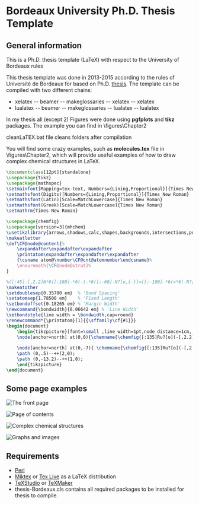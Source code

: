 # Bordeaux University Ph.D. Thesis Template
## General information
This is a Ph.D. thesis template (LaTeX) with respect to the University of Bordeaux rules

This thesis template was done in 2013-2015 according to the rules of Université de Bordeaux for based on Ph.D. [thesis](https://theses.hal.science/tel-01241762). The template can be compiled with two different chains:
 - xelatex -- beamer -- makeglossaries -- xelatex -- xelatex
 - lualatex -- beamer -- makeglossaries -- lualatex -- lualatex

In my thesis all (except 2) Figures were done using **pgfplots** and **tikz** packages. The example you can find in \figures\Chapter2

cleanLaTEX.bat file cleans folders after compilation

You will find some crazy examples, such as **molecules.tex** file in \figures\Chapter2, which will provide useful examples of how to draw complex chemical structures in LaTeX.

```latex
\documentclass[12pt]{standalone}
\usepackage{tikz}
\usepackage{mathspec}
\setmainfont[Mapping=tex-text, Numbers={Lining,Proportional}]{Times New Roman} 
\setmathsfont(Digits)[Numbers={Lining,Proportional}]{Times New Roman}
\setmathsfont(Latin)[Scale=MatchLowercase]{Times New Roman}
\setmathsfont(Greek)[Scale=MatchLowercase]{Times New Roman}
\setmathrm{Times New Roman}

\usepackage{chemfig}
\usepackage[version=3]{mhchem}
\usetikzlibrary{arrows,shadows,calc,shapes,backgrounds,intersections,positioning} 
\makeatletter
\def\CF@node@content{%
	\expandafter\expandafter\expandafter
	\printatom\expandafter\expandafter\expandafter
	{\csname atom@\number\CF@cnt@atomnumber\endcsname}%
	\ensuremath{\CF@node@strut}%
}

%([:45]-[,2.2]N*6([:100]-*6(-(-*6([:-60]-N?[o,{-}]=([:-100]-*6(=*6(-N?[o,{-}]=-=-)-=-[,,,,line width=3pt]=(-[::180,,,,line width=3pt])-[,,,,line width=3pt]-))-=(-*6(=-=(-*6(-*6(-=-=-)=-=*6(-=-=-)-=))-=-))-=))=-@{tr}=-=)--=(-[::180,,,,line width=3pt])-[,,,,line width=3pt]-(-[::180,,,,line width=3pt])))}}
\makeatother
\setdoublesep{0.35700 em}  % 'Bond Spacing'
\setatomsep{1.78500 em}    % 'Fixed Length'
\setbondoffset{0.18265 em} % 'Margin Width'
\newcommand{\bondwidth}{0.06642 em} % 'Line Width'
\setbondstyle{line width = \bondwidth,cap=round}
\renewcommand*{\printatom}[1]{{\sffamily\cf{#1}}}
\begin{document}
	\begin{tikzpicture}[font=\small ,line width=1pt,node distance=1cm, inner sep=-0.05cm]
	\node[anchor=north] at(0,0){\chemname{\chemfig{[:135]Ru?[o](-[,2.2]N*6([:80]=-=-*6(=-[,,,,line width=3pt]=(-[::180,,,,line width=3pt])-[,,,,line width=3pt](-*6([:-120]-=(-*6(-=-=-=-))-=([:-80]-*6(=-=-*6(-=(-[::180,,,,line width=3pt])-[,,,,line width=3pt]=N?[o,{-}](-[::180,,,,line width=3pt])-)=-))-N?[o,{-}]=))=)--))([:-45]-[,2.2]N_3*6([:-100]=-=-*6(=-[,,,,line width=3pt]=(-[::180,,,,line width=3pt])-[,,,,line width=3pt](-*6([:60]-=*6(-*6(=-=-=-))-=([:100]-*6(=-@{tr}=-*6(-=(-[::180,,,,line width=3pt])-[,,,,line width=3pt]=N_1?[o,{-}](-[::180,,,,line width=3pt])-)=-))-N_2?[o,{-}]=))=)--))}}{\large \textbf{1}}	\chemmove{\draw[very thick,inner sep=0pt](tr)++(.5cm,-.1cm)--++(0,2em)node[anchor=north west,yshift=-4mm]{$\sf \left(PF_{6}\right)_2$}--++(-2em,0);}};
	
	\node[anchor=north] at(0,-7){ \chemname{\chemfig{[:135]Ru?[o](-[,2.2]N*6([:80]=-=-*6(=-[,,,,line width=3pt]=(-[::180,,,,line width=3pt])-[,,,,line width=3pt](-*6([:-120]-=(-*6(-=-(-*6(=*6(-=-=-)-=-*6(-=-=-)=-))=-=-))-=([:-80]-*6(=-=-*6(-=(-[::180,,,,line width=3pt])-[,,,,line width=3pt]=N?[o,{-}](-[::180,,,,line width=3pt])-)=-))-N?[o,{-}]=))=)--))([:-45]-[,2.2]N_3*6([:-100]=-=-*6(=-[,,,,line width=3pt]=(-[::180,,,,line width=3pt])-[,,,,line width=3pt](-*6([:60]-=*6(-*6(=-=(-*6(-*6(-=-=-)=-=*6(-=-=-)-=))-=-))-=([:100]-*6(=-@{tr}=-*6(-=(-[::180,,,,line width=3pt])-[,,,,line width=3pt]=N_1?[o,{-}](-[::180,,,,line width=3pt])-)=-))-N_2?[o,{-}]=))=)--))}}{\large \textbf{2}}\chemmove{\draw[very thick,inner sep=0pt](tr)++(.5cm,-.1cm)--++(0,2em)node[anchor=north west,yshift=-4mm]{$\sf \left(PF_{6}\right)_2$}--++(-2em,0);}};
	\path (0,.5)--++(2,0);
	\path (0,-13.2)--++(1,0);
	\end{tikzpicture}
\end{document}
```

## Some page examples

![The front page](https://github.com/Saldenisov/thesis-Bordeaux/blob/main/images_md/thesis_page-0001.jpg)

![Page of contents](https://github.com/Saldenisov/thesis-Bordeaux/blob/main/images_md/thesis_page-0011.jpg)

![Complex chemical structures](https://github.com/Saldenisov/thesis-Bordeaux/blob/main/images_md/thesis_page-0024.jpg)

![Graphs and images](https://github.com/Saldenisov/thesis-Bordeaux/blob/main/images_md/thesis_page-0026.jpg)



## Requirements
 - [Perl](https://strawberryperl.com/)
 - [Miktex](https://miktex.org/) or [Tex Live](https://tug.org/texlive/) as a LaTeX distribution
 - [TeXStudio](https://www.texstudio.org/) or [TeXMaker](https://www.xm1math.net/texmaker/)
 - thesis-Bordeaux.cls contains all required packages to be installed for thesis to compile.
